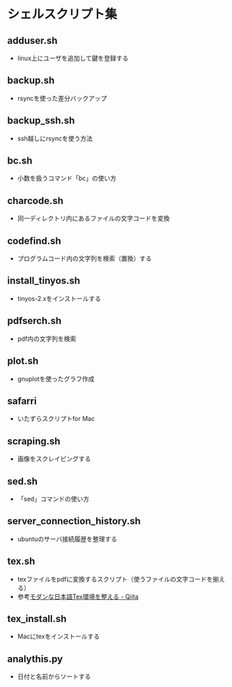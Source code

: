 # シェルスクリプト集  

## adduser.sh  
  * linux上にユーザを追加して鍵を登録する
## backup.sh  
  * rsyncを使った差分バックアップ
## backup_ssh.sh  
  * ssh越しにrsyncを使う方法
## bc.sh  
  * 小数を扱うコマンド「bc」の使い方
## charcode.sh  
  * 同一ディレクトリ内にあるファイルの文字コードを変換
## codefind.sh  
  * プログラムコード内の文字列を検索（置換）する
## install_tinyos.sh  
  * tinyos-2.xをインストールする
## pdfserch.sh  
  * pdf内の文字列を検索
## plot.sh  
  * gnuplotを使ったグラフ作成
## safarri  
  * いたずらスクリプトfor Mac
## scraping.sh  
  * 画像をスクレイピングする
## sed.sh  
  * 「sed」コマンドの使い方
## server_connection_history.sh  
  * ubuntuのサーバ接続履歴を整理する
## tex.sh  
  * texファイルをpdfに変換するスクリプト（使うファイルの文字コードを揃える）  
  * 参考[モダンな日本語Tex環境を整える - Qiita](http://qiita.com/ynakayama/items/706ae9e59c1b6fd3e3d2)
## tex_install.sh  
  * Macにtexをインストールする
## analythis.py  
  * 日付と名前からソートする

